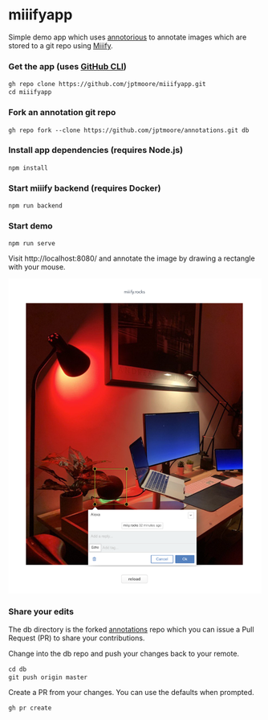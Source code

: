 # miiifyapp

Simple demo app which uses [annotorious](https://github.com/recogito/annotorious) to annotate images which are stored to a git repo using [Miiify](https://github.com/nationalarchives/miiify).

### Get the app (uses [GitHub CLI](https://github.com/cli/cli))
```
gh repo clone https://github.com/jptmoore/miiifyapp.git
cd miiifyapp
```

### Fork an annotation git repo
```
gh repo fork --clone https://github.com/jptmoore/annotations.git db
```

### Install app dependencies (requires Node.js)
```
npm install
```

### Start miiify backend (requires Docker)
```
npm run backend
```

### Start demo
```
npm run serve
```

Visit http://localhost:8080/ and annotate the image by drawing a rectangle with your mouse.

![Example](doc/example.png)

### Share your edits

The db directory is the forked [annotations](https://github.com/jptmoore/annotations) repo which you can issue a Pull Request (PR) to share your contributions.

Change into the db repo and push your changes back to your remote.

```
cd db
git push origin master
```

Create a PR from your changes. You can use the defaults when prompted.
```
gh pr create
```
